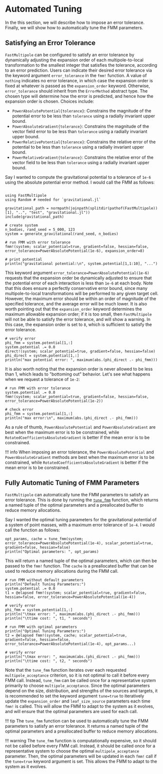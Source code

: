 # Automated Tuning

In the this section, we will describe how to impose an error tolerance. Finally, we will show how to automatically tune the FMM parameters.

## Satisfying an Error Tolerance

`FastMultipole` can be configured to satisfy an error tolerance by dynamically adjusting the expansion order of each multipole-to-local transformation to the smallest integer that satisfies the tolerance, according to an error prediction. Users can indicate their desired error tolerance via the keyword argument `error_tolerance` in the `fmm!` function. A value of `nothing` indicates no error tolerance, in which case the expansion order is fixed at whatever is passed as the `expansion_order` keyword. Otherwise, `error_tolerance` should inherit from the `ErrorMethod` abstract type. The chosen type will determine how the error is predicted, and hence how the expansion order is chosen. Choices include:

- `PowerAbsolutePotential{tolerance}`: Constrains the magnitude of the potential error to be less than `tolerance` using a radially invariant upper bound.
- `PowerAbsoluteGradient{tolerance}`: Constrains the magnitude of the vector field error to be less than `tolerance` using a radially invariant upper bound.
- `PowerRelativePotential{tolerance}`: Constrains the relative error of the potential to be less than `tolerance` using a radially invariant upper bound.
- `PowerRelativeGradient{tolerance}`: Constrains the relative error of the vector field to be less than `tolerance` using a radially invariant upper bound.

Say I wanted to compute the gravitational potential to a tolerance of `1e-6` using the absolute potential error method. I would call the FMM as follows:

```@example advancedex2

using FastMultipole
using Random # needed for `gravitational.jl`

gravitational_path = normpath(joinpath(splitdir(pathof(FastMultipole))[1], "..", "test", "gravitational.jl"))
include(gravitational_path)

# create system
n_bodies, rand_seed = 5_000, 123
system = generate_gravitational(rand_seed, n_bodies)

# run FMM with error tolerance
fmm!(system; scalar_potential=true, gradient=false, hessian=false, error_tolerance=PowerAbsolutePotential(1e-6), expansion_order=8)

# print potential
println("gravitational potential:\n", system.potential[1,1:10], "...")
```
This keyword argument `error_tolerance=PowerAbsolutePotential(1e-6)` requests that the expansion order be dynamically adjusted to ensure that the potential error of each interaction is less than `1e-6` at each body. Note that this does ensure a perfectly conservative error bound, since many multipole-to-local transformations will be performed to any given target cell. However, the maximum error should be within an order of magnitude of the specified tolerance, and the average error will be much lower. It is also worth pointing out that the `expansion_order` keyword determines the maximum allowable expansion order; if it is too small, then `FastMultipole` will not be able to satisfy the error tolerance, and will show a warning. In this case, the expansion order is set to `8`, which is sufficient to satisfy the error tolerance.

```@example advancedex2
# verify error
phi_fmm = system.potential[1,:]
system.potential .= 0.0
direct!(system; scalar_potential=true, gradient=false, hessian=false)
phi_direct = system.potential[1,:]
println("max potential error: ", maximum(abs.(phi_direct .- phi_fmm)))
```
It is also worth noting that the expansion order is never allowed to be less than 1, which leads to "bottoming out" behavior. Let's see what happens when we request a tolerance of `1e-2`:

```@example advancedex2
# run FMM with error tolerance
system.potential .= 0.0
fmm!(system; scalar_potential=true, gradient=false, hessian=false, error_tolerance=PowerAbsolutePotential(1e-2))

# check error
phi_fmm = system.potential[1,:]
println("max error:\n", maximum(abs.(phi_direct .- phi_fmm)))
```
As a rule of thumb, `PowerAbsolutePotential` and `PowerAbsoluteGradient` are best when the maximum error is to be constrained, while `RotatedCoefficientsAbsoluteGradient` is better if the mean error is to be constrained.

!!! info
    When imposing an error tolerance, the `PowerAbsolutePotential` and `PowerAbsoluteGradient` methods are best when the maximum error is to be constrained, while `RotatedCoefficientsAbsoluteGradient` is better if the mean error is to be constrained.

## Fully Automatic Tuning of FMM Parameters

`FastMultipole` can automatically tune the FMM parameters to satisfy an error tolerance. This is done by running the [`tune_fmm`](@ref) function, which returns a named tuple of the optimal parameters and a preallocated buffer to reduce memory allocations.

Say I wanted the optimal tuning parameters for the gravitational potential of a system of point masses, with a maximum error tolerance of `1e-4`. I would call the function as follows:

```@example advancedex2
opt_params, cache = tune_fmm(system; error_tolerance=PowerAbsolutePotential(1e-4), scalar_potential=true, gradient=false, hessian=false)
println("Optimal parameters: ", opt_params)
```
This will return a named tuple of the optimal parameters, which can then be passed to the `fmm!` function. The `cache` is a preallocated buffer that can be used to reduce memory allocations during the FMM call.

```@example advancedex2
# run FMM without default parameters
println("Default Tuning Parameters:")
system.potential .= 0.0
t1 = @elapsed fmm!(system; scalar_potential=true, gradient=false, hessian=false, error_tolerance=PowerAbsolutePotential(1e-4))

# verify error
phi_fmm = system.potential[1,:]
println("\tmax error: ", maximum(abs.(phi_direct .- phi_fmm)))
println("\ttime cost: ", t1, " seconds")

# run FMM with optimal parameters
println("Optimal Tuning Parameters:")
t2 = @elapsed fmm!(system, cache; scalar_potential=true, gradient=false, hessian=false, error_tolerance=PowerAbsolutePotential(1e-4), opt_params...)

# verify error
println("\tmax error: ", maximum(abs.(phi_direct .- phi_fmm)))
println("\ttime cost: ", t2, " seconds")
```
Note that the `tune_fmm` function iterates over each requested `multipole_acceptance` criterion, so it is not optimal to call it before every FMM call. Instead, `tune_fmm` can be called once for a representative system primarily to choose `multipole_acceptance`. Since the optimal parameters depend on the size, distribution, and strengths of the sources and targets, it is recommended to set the keyword argument `tune=true` to iteratively update the `expansion_order` and `leaf_size_source` parameters each time `fmm!` is called. This will allow the FMM to adapt to the system as it evolves, and will ensure that the optimal parameters are used for each call.

!!! tip
    The `tune_fmm` function can be used to automatically tune the FMM parameters to satisfy an error tolerance. It returns a named tuple of the optimal parameters and a preallocated buffer to reduce memory allocations.

!!! warning
    The `tune_fmm` function is computationally expensive, so it should not be called before every FMM call. Instead, it should be called once for a representative system to choose the optimal `multipole_acceptance` parameter. Then, the optimal parameters will be updated in each `fmm!` call if the `tune=true` keyword argument is set. This allows the FMM to adapt to the system as it evolves.
